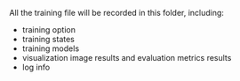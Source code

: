 All the training file will be recorded in this folder, including:

+ training option
+ training states
+ training models
+ visualization image results and evaluation metrics results
+ log info